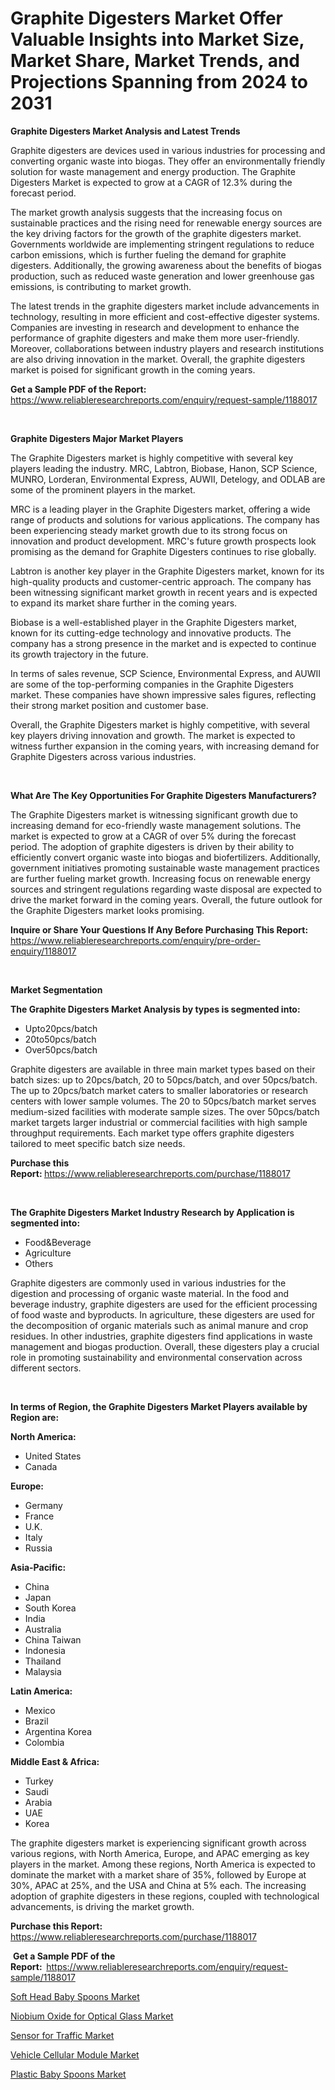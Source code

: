 <p><h1>Graphite Digesters Market Offer Valuable Insights into Market Size, Market Share, Market Trends, and Projections Spanning from 2024 to 2031</h1></p><p><strong>Graphite Digesters Market Analysis and Latest Trends</strong></p>
<p><p>Graphite digesters are devices used in various industries for processing and converting organic waste into biogas. They offer an environmentally friendly solution for waste management and energy production. The Graphite Digesters Market is expected to grow at a CAGR of 12.3% during the forecast period.</p><p>The market growth analysis suggests that the increasing focus on sustainable practices and the rising need for renewable energy sources are the key driving factors for the growth of the graphite digesters market. Governments worldwide are implementing stringent regulations to reduce carbon emissions, which is further fueling the demand for graphite digesters. Additionally, the growing awareness about the benefits of biogas production, such as reduced waste generation and lower greenhouse gas emissions, is contributing to market growth.</p><p>The latest trends in the graphite digesters market include advancements in technology, resulting in more efficient and cost-effective digester systems. Companies are investing in research and development to enhance the performance of graphite digesters and make them more user-friendly. Moreover, collaborations between industry players and research institutions are also driving innovation in the market. Overall, the graphite digesters market is poised for significant growth in the coming years.</p></p>
<p><strong>Get a Sample PDF of the Report:&nbsp;</strong> <a href="https://www.reliableresearchreports.com/enquiry/request-sample/1188017">https://www.reliableresearchreports.com/enquiry/request-sample/1188017</a></p>
<p>&nbsp;</p>
<p><strong>Graphite Digesters Major Market Players</strong></p>
<p><p>The Graphite Digesters market is highly competitive with several key players leading the industry. MRC, Labtron, Biobase, Hanon, SCP Science, MUNRO, Lorderan, Environmental Express, AUWII, Detelogy, and ODLAB are some of the prominent players in the market.</p><p>MRC is a leading player in the Graphite Digesters market, offering a wide range of products and solutions for various applications. The company has been experiencing steady market growth due to its strong focus on innovation and product development. MRC's future growth prospects look promising as the demand for Graphite Digesters continues to rise globally.</p><p>Labtron is another key player in the Graphite Digesters market, known for its high-quality products and customer-centric approach. The company has been witnessing significant market growth in recent years and is expected to expand its market share further in the coming years.</p><p>Biobase is a well-established player in the Graphite Digesters market, known for its cutting-edge technology and innovative products. The company has a strong presence in the market and is expected to continue its growth trajectory in the future.</p><p>In terms of sales revenue, SCP Science, Environmental Express, and AUWII are some of the top-performing companies in the Graphite Digesters market. These companies have shown impressive sales figures, reflecting their strong market position and customer base.</p><p>Overall, the Graphite Digesters market is highly competitive, with several key players driving innovation and growth. The market is expected to witness further expansion in the coming years, with increasing demand for Graphite Digesters across various industries.</p></p>
<p>&nbsp;</p>
<p><strong>What Are The Key Opportunities For Graphite Digesters Manufacturers?</strong></p>
<p><p>The Graphite Digesters market is witnessing significant growth due to increasing demand for eco-friendly waste management solutions. The market is expected to grow at a CAGR of over 5% during the forecast period. The adoption of graphite digesters is driven by their ability to efficiently convert organic waste into biogas and biofertilizers. Additionally, government initiatives promoting sustainable waste management practices are further fueling market growth. Increasing focus on renewable energy sources and stringent regulations regarding waste disposal are expected to drive the market forward in the coming years. Overall, the future outlook for the Graphite Digesters market looks promising.</p></p>
<p><strong>Inquire or Share Your Questions If Any Before Purchasing This Report:</strong> <a href="https://www.reliableresearchreports.com/enquiry/pre-order-enquiry/1188017">https://www.reliableresearchreports.com/enquiry/pre-order-enquiry/1188017</a></p>
<p>&nbsp;</p>
<p><strong>Market Segmentation</strong></p>
<p><strong>The Graphite Digesters Market Analysis by types is segmented into:</strong></p>
<p><ul><li>Upto20pcs/batch</li><li>20to50pcs/batch</li><li>Over50pcs/batch</li></ul></p>
<p><p>Graphite digesters are available in three main market types based on their batch sizes: up to 20pcs/batch, 20 to 50pcs/batch, and over 50pcs/batch. The up to 20pcs/batch market caters to smaller laboratories or research centers with lower sample volumes. The 20 to 50pcs/batch market serves medium-sized facilities with moderate sample sizes. The over 50pcs/batch market targets larger industrial or commercial facilities with high sample throughput requirements. Each market type offers graphite digesters tailored to meet specific batch size needs.</p></p>
<p><strong>Purchase this Report:&nbsp;</strong><a href="https://www.reliableresearchreports.com/purchase/1188017">https://www.reliableresearchreports.com/purchase/1188017</a></p>
<p>&nbsp;</p>
<p><strong>The Graphite Digesters Market Industry Research by Application is segmented into:</strong></p>
<p><ul><li>Food&Beverage</li><li>Agriculture</li><li>Others</li></ul></p>
<p><p>Graphite digesters are commonly used in various industries for the digestion and processing of organic waste material. In the food and beverage industry, graphite digesters are used for the efficient processing of food waste and byproducts. In agriculture, these digesters are used for the decomposition of organic materials such as animal manure and crop residues. In other industries, graphite digesters find applications in waste management and biogas production. Overall, these digesters play a crucial role in promoting sustainability and environmental conservation across different sectors.</p></p>
<p>&nbsp;</p>
<p><strong>In terms of Region, the Graphite Digesters Market Players available by Region are:</strong></p>
<p>
    <p> <strong> North America: </strong>
        <ul>
            <li>United States</li>
            <li>Canada</li>
        </ul>
        </p> 
    <p> <strong> Europe: </strong>
        <ul>
            <li>Germany</li>
            <li>France</li>
            <li>U.K.</li>
            <li>Italy</li>
            <li>Russia</li>
        </ul>
        </p> 
    <p> <strong> Asia-Pacific: </strong>
        <ul>
            <li>China</li>
            <li>Japan</li>
            <li>South Korea</li>
            <li>India</li>
            <li>Australia</li>
            <li>China Taiwan</li>
            <li>Indonesia</li>
            <li>Thailand</li>
            <li>Malaysia</li>
        </ul>
        </p> 
    <p> <strong> Latin America: </strong>
        <ul>
            <li>Mexico</li>
            <li>Brazil</li>
            <li>Argentina Korea</li>
            <li>Colombia</li>
        </ul>
        </p> 
    <p> <strong> Middle East & Africa: </strong>
        <ul>
            <li>Turkey</li>
            <li>Saudi</li>
            <li>Arabia</li>
            <li>UAE</li>
            <li>Korea</li>
        </ul>
    </p>
    </p>
<p><p>The graphite digesters market is experiencing significant growth across various regions, with North America, Europe, and APAC emerging as key players in the market. Among these regions, North America is expected to dominate the market with a market share of 35%, followed by Europe at 30%, APAC at 25%, and the USA and China at 5% each. The increasing adoption of graphite digesters in these regions, coupled with technological advancements, is driving the market growth.</p></p>
<p><strong>Purchase this Report: </strong><a href="https://www.reliableresearchreports.com/purchase/1188017">https://www.reliableresearchreports.com/purchase/1188017</a></p>
<p>&nbsp;<strong>Get a Sample PDF of the Report:&nbsp;&nbsp;</strong><a href="https://www.reliableresearchreports.com/enquiry/request-sample/1188017">https://www.reliableresearchreports.com/enquiry/request-sample/1188017</a></p>
<p><strong></strong></p>
<p><p><a href="https://view.publitas.com/reportprime-1/soft-head-baby-spoons-market-analysis-and-market-size-global-industry-overview-market-segmentation-and-forecast-2024-to-2031/">Soft Head Baby Spoons Market</a></p><p><a href="https://metal-farmhouse-e95.notion.site/Decoding-the-Niobium-Oxide-for-Optical-Glass-Market-A-Deep-Dive-into-the-Latest-Market-Trends-Mark-29369e2f12304b95bd24047f7598ffa6">Niobium Oxide for Optical Glass Market</a></p><p><a href="https://gratis-rainforest-2ca.notion.site/Sensor-for-Traffic-Market-Size-2024-2031-Global-Industrial-Analysis-Key-Geographical-Regions-Mar-d98597c83eaf4b3b90d22191736854d7">Sensor for Traffic Market</a></p><p><a href="https://crocus-run-b5a.notion.site/Vehicle-Cellular-Module-Market-Offer-Valuable-Insights-into-Market-Size-Market-Share-Market-Trends-5b57ba501c094138bb28314571286322">Vehicle Cellular Module Market</a></p><p><a href="https://view.publitas.com/reportprime-1/plastic-baby-spoons-market-size-furnishes-valuable-information-encompassing-market-share-market-trends-and-projections-spanning-from-2024-to-2031/">Plastic Baby Spoons Market</a></p></p>